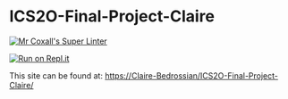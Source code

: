 # ICS2O-Final-Project-Claire

[![Mr Coxall's Super Linter](https://github.com/Claire-Bedrossian/ICS2O-Final-Project-Claire/workflows/Mr%20Coxall's%20Super%20Linter/badge.svg)](https://github.com/Claire-Bedrossian/ICS2O-Final-Project-Claire/actions)

[![Run on Repl.it](https://repl.it/badge/github/Claire-Bedrossian/ICS2O-Final-Project-Claire)](https://repl.it/github/Claire-Bedrossian/ICS2O-Final-Project-Claire)

This site can be found at: [https://Claire-Bedrossian/ICS2O-Final-Project-Claire/](https://Claire-Bedrossian/ICS2O-Final-Project-Claire/)
